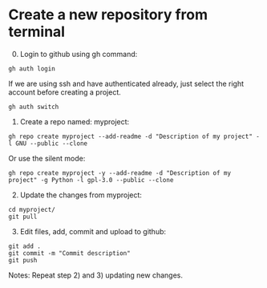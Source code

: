 # Create a new repository from terminal

0. Login to github using gh command:

```
gh auth login
```

If we are using ssh and have authenticated already, just select the right account before creating a project.

```
gh auth switch
```


1. Create a repo named: myproject:
```
gh repo create myproject --add-readme -d "Description of my project" -l GNU --public --clone
```

Or use the silent mode:
```
gh repo create myproject -y --add-readme -d "Description of my project" -g Python -l gpl-3.0 --public --clone
```

2. Update the changes from myproject:
```
cd myproject/
git pull
```

3. Edit files, add, commit and upload to github:
```
git add .
git commit -m "Commit description"
git push
```

Notes: Repeat step 2) and 3) updating new changes.
